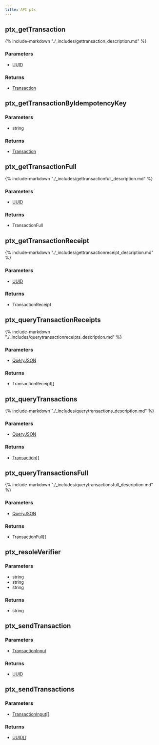 ```yaml
---
title: API ptx
---
```

## ptx_getTransaction

{% include-markdown "./_includes/gettransaction_description.md" %}

### Parameters

- [UUID](../types/simpletypes.md#uuid)

### Returns

- [Transaction](../types/transaction.md#transaction)

## ptx_getTransactionByIdempotencyKey

### Parameters

- string

### Returns

- [Transaction](../types/transaction.md#transaction)

## ptx_getTransactionFull

{% include-markdown "./_includes/gettransactionfull_description.md" %}

### Parameters

- [UUID](../types/simpletypes.md#uuid)

### Returns

- TransactionFull

## ptx_getTransactionReceipt

{% include-markdown "./_includes/gettransactionreceipt_description.md" %}

### Parameters

- [UUID](../types/simpletypes.md#uuid)

### Returns

- TransactionReceipt

## ptx_queryTransactionReceipts

{% include-markdown "./_includes/querytransactionreceipts_description.md" %}

### Parameters

- [QueryJSON](../types/queryjson.md#queryjson)

### Returns

- TransactionReceipt[]

## ptx_queryTransactions

{% include-markdown "./_includes/querytransactions_description.md" %}

### Parameters

- [QueryJSON](../types/queryjson.md#queryjson)

### Returns

- [Transaction[]](../types/transaction.md#transaction)

## ptx_queryTransactionsFull

{% include-markdown "./_includes/querytransactionsfull_description.md" %}

### Parameters

- [QueryJSON](../types/queryjson.md#queryjson)

### Returns

- TransactionFull[]

## ptx_resoleVerifier

### Parameters

- string
- string
- string

### Returns

- string

## ptx_sendTransaction

### Parameters

- [TransactionInput](../types/transactioninput.md#transactioninput)

### Returns

- [UUID](../types/simpletypes.md#uuid)

## ptx_sendTransactions

### Parameters

- [TransactionInput[]](../types/transactioninput.md#transactioninput)

### Returns

- [UUID[]](../types/simpletypes.md#uuid)


